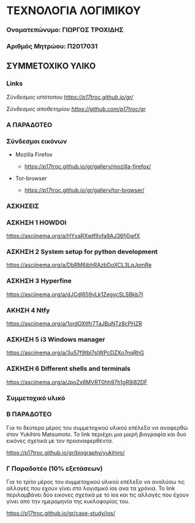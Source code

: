 # ΤΕΧΝΟΛΟΓΙΑ ΛΟΓΙΜΙΚΟΥ

### Ονοματεπώνυμο: ΓΙΩΡΓΟΣ ΤΡΟΧΙΔΗΣ
### Αριθμός Μητρώου: Π2017031


## ΣΥΜΜΕΤΟΧΙΚΟ ΥΛΙΚΟ 

### Links

*Σύνδεσμος ιστότοπου https://p17troc.github.io/gr/*

*Σύνδεσμος αποθετηρίου https://github.com/p17troc/gr*

### A ΠΑΡΑΔΟΤΕΟ 
### Σύνδεσμοι εικόνων

* Mozilla Firefox

  * https://p17troc.github.io/gr/gallery/mozilla-firefox/
  

* Tor-browser

  * https://p17troc.github.io/gr/gallery/tor-browser/
  



### AΣΚΗΣΕΙΣ

### ΑΣΚΗΣΗ 1 HOWDOI

https://asciinema.org/a/HYxaRXwtflIvfa9AJ36fj0wfX

### AΣΚΗΣΗ 2 System setup for python development

https://asciinema.org/a/DbRM6ibhRAzbDoXCL3LqJpmRe

### ΑΣΚΗΣΗ 3 Hyperfine

https://asciinema.org/a/dJCdI659vLk1ZegycSLSBkb7I

### ΑΚΗΣΗ 4 Ntfy

https://asciinema.org/a/1ordOXtlfr7TaJBuNTz8cPHZR

### ΑΣΚΗΣΗ 5 i3 Windows manager 

https://asciinema.org/a/3u57f9tbl7slWPcDZXo7nqRhG

### ΑΣΚΗΣΗ 6 Different shells and terminals

https://asciinema.org/a/JpoZx6MVRT0hh97h1gR9i82DF



### Συμμετοχικό υλικό



### Β ΠΑΡΑΔΟΤΕΟ 

Για το δεύτερο μέρος του συμμετοχικού υλικού επέλεξα να αναφερθώ στον Yukihiro Matsumoto.
Το link περιέχει μια μικρή βιογραφία και δυο εικόνες σχετικά με τον προαναφερθέντα.

https://p17troc.github.io/gr/biography/yukihiro/



### Γ Παραδοτέο (10% εξετάσεων)

Για το τρίτο μέρος του συμμετοχικού υλικού επέλεξα να αναλύσω τις αλλαγές που εχουν γίνει στο λογισμικό ios ανα τα χρόνια.
Το link περιλαμβάνει δύο εικονες σχετικά με το ios και τις αλλαγές που έχουν γίνει απο την ημερομηνία της κυκλοφορίας του.

https://p17troc.github.io/gr/case-study/ios/




